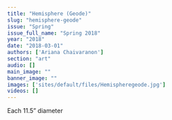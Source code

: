 ```yaml
---
title: "Hemisphere (Geode)"
slug: "hemisphere-geode"
issue: "Spring"
issue_full_name: "Spring 2018"
year: "2018"
date: "2018-03-01"
authors: ['Ariana Chaivaranon']
section: "art"
audio: []
main_image: ""
banner_image: ""
images: ['sites/default/files/Hemispheregeode.jpg']
videos: []
---
```

Each 11.5” diameter

